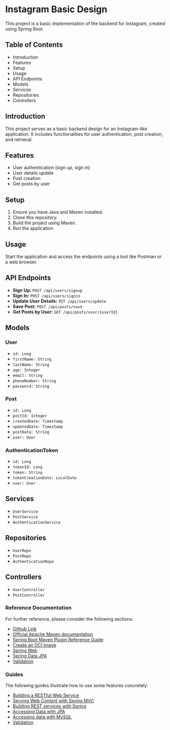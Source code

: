 # Instagram Basic Design

This project is a basic implementation of the backend for Instagram, created using Spring Boot.

## Table of Contents

- Introduction
- Features
- Setup
- Usage
- API Endpoints
- Models
- Services
- Repositories
- Controllers

## Introduction

This project serves as a basic backend design for an Instagram-like application. It includes functionalities for user authentication, post creation, and retrieval.

## Features

- User authentication (sign up, sign in)
- User details update
- Post creation
- Get posts by user

## Setup

1. Ensure you have Java and Maven installed.
2. Clone this repository.
3. Build the project using Maven.
4. Run the application.

## Usage

Start the application and access the endpoints using a tool like Postman or a web browser.

## API Endpoints

- **Sign Up:** `POST /api/users/signup`
- **Sign In:** `POST /api/users/signin`
- **Update User Details:** `PUT /api/users/update`
- **Save Post:** `POST /api/posts/save`
- **Get Posts by User:** `GET /api/posts/user/{userId}`

## Models

### User

- `id: Long`
- `firstName: String`
- `lastName: String`
- `age: Integer`
- `email: String`
- `phoneNumber: String`
- `password: String`

### Post

- `id: Long`
- `postId: Integer`
- `createdDate: Timestamp`
- `updatedDate: Timestamp`
- `postData: String`
- `user: User`

### AuthenticationToken

- `id: Long`
- `tokenId: Long`
- `token: String`
- `tokenCreationDate: LocalDate`
- `user: User`

## Services

- `UserService`
- `PostService`
- `AuthenticationService`

## Repositories

- `UserRepo`
- `PostRepo`
- `AuthenticationRepo`

## Controllers

- `UserController`
- `PostController`
### Reference Documentation
For further reference, please consider the following sections:

* [Github Link]()
* [Official Apache Maven documentation](https://github.com/Anish1430/Instagram-Basic-Design)
* [Spring Boot Maven Plugin Reference Guide](https://docs.spring.io/spring-boot/docs/3.1.4/maven-plugin/reference/html/)
* [Create an OCI image](https://docs.spring.io/spring-boot/docs/3.1.4/maven-plugin/reference/html/#build-image)
* [Spring Web](https://docs.spring.io/spring-boot/docs/3.1.4/reference/htmlsingle/index.html#web)
* [Spring Data JPA](https://docs.spring.io/spring-boot/docs/3.1.4/reference/htmlsingle/index.html#data.sql.jpa-and-spring-data)
* [Validation](https://docs.spring.io/spring-boot/docs/3.1.4/reference/htmlsingle/index.html#io.validation)

### Guides
The following guides illustrate how to use some features concretely:

* [Building a RESTful Web Service](https://spring.io/guides/gs/rest-service/)
* [Serving Web Content with Spring MVC](https://spring.io/guides/gs/serving-web-content/)
* [Building REST services with Spring](https://spring.io/guides/tutorials/rest/)
* [Accessing Data with JPA](https://spring.io/guides/gs/accessing-data-jpa/)
* [Accessing data with MySQL](https://spring.io/guides/gs/accessing-data-mysql/)
* [Validation](https://spring.io/guides/gs/validating-form-input/)
